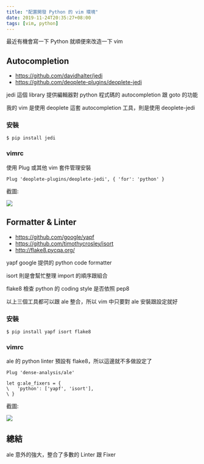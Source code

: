 ```yaml
---
title: "配置開發 Python 的 vim 環境"
date: 2019-11-24T20:35:27+08:00
tags: [vim, python]
---
```


最近有機會寫一下 Python 就順便來改造一下 vim

## Autocompletion

- https://github.com/davidhalter/jedi
- https://github.com/deoplete-plugins/deoplete-jedi

jedi 這個 library 提供編輯器對 python 程式碼的 autocompletion 跟 goto 的功能

我的 vim 是使用 deoplete 這套 autocompletion 工具，則是使用 deoplete-jedi

### 安裝

```
$ pip install jedi
```
### vimrc

使用 Plug 或其他 vim 套件管理安裝

```vim
Plug 'deoplete-plugins/deoplete-jedi', { 'for': 'python' }
```

截圖:

![](/posts/2019/11/Screenshot_from_2019-11-24-21-20-37.png)

## Formatter & Linter

- https://github.com/google/yapf
- https://github.com/timothycrosley/isort
- http://flake8.pycqa.org/

yapf google 提供的 python code formatter

isort 則是會幫忙整理 import 的順序跟組合

flake8 檢查 python 的 coding style 是否依照 pep8

以上三個工具都可以跟 ale 整合，所以 vim 中只要對 ale 安裝跟設定就好

### 安裝

```
$ pip install yapf isort flake8
```

### vimrc

ale 的 python linter 預設有 flake8，所以這邊就不多做設定了

```vim
Plug 'dense-analysis/ale'

let g:ale_fixers = {
\   'python': ['yapf', 'isort'],
\ }
```

截圖:

![](/posts/2019/11/Screenshot_from_2019-11-24_23-01-01.png)


## 總結

ale 意外的強大，整合了多數的 Linter 跟 Fixer

